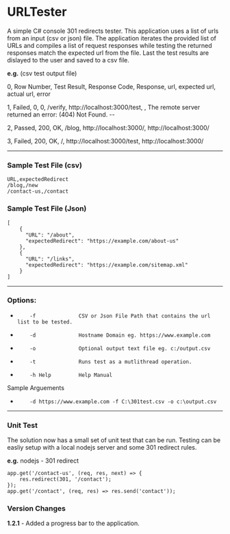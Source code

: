 # URLTester
A simple C# console 301 redirects tester. This application uses a list of urls from an input (csv or json) file.  The application iterates the provided list of URLs and compiles a list of request responses while testing the returned responses match the expected url from the file. Last the test results are dislayed to the user and saved to a csv file.

**e.g.** (csv test output file)

0, Row Number, Test Result, Response Code, Response, url, expected url, actual url, error

1, Failed, 0, 0, /verify, http://localhost:3000/test, , The remote server returned an error: (404) Not Found. -- 

2, Passed, 200, OK, /blog, http://localhost:3000/, http://localhost:3000/

3, Failed, 200, OK, /, http://localhost:3000/test, http://localhost:3000/

* * *

### Sample Test File (csv) 
```
URL,expectedRedirect  
/blog,/new  
/contact-us,/contact  
```

### Sample Test File (Json) 
```
[
	{
      "URL": "/about",
      "expectedRedirect": "https://example.com/about-us"
    },
	{
      "URL": "/links",
      "expectedRedirect": "https://example.com/sitemap.xml"
	}
]
```

* * *

### Options:  
*         -f              CSV or Json File Path that contains the url list to be tested.  
*         -d              Hostname Domain eg. https://www.example.com  
*         -o              Optional output text file eg. c:/output.csv  
*         -t              Runs test as a mutlithread operation.
*         -h Help         Help Manual
  
Sample Arguements  
*         -d https://www.example.com -f C:\301test.csv -o c:\output.csv  

* * *
### Unit Test
The solution now has a small set of unit test that can be run. Testing can be easliy setup with a local nodejs server and some 301 redirect rules. 

**e.g.** nodejs - 301 redirect
```
app.get('/contact-us', (req, res, next) => {
    res.redirect(301, '/contact');
});
app.get('/contact', (req, res) => res.send('contact'));
```

### Version Changes
**1.2.1** - Added a progress bar to the application.
